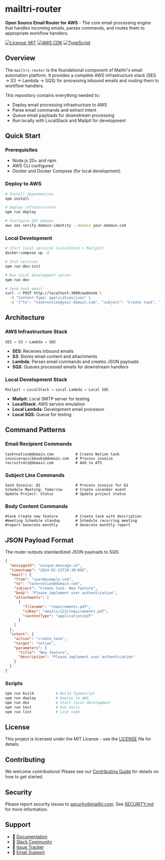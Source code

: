 # mailtri-router

**Open Source Email Router for AWS** - The core email processing engine that handles incoming emails, parses commands, and routes them to appropriate workflow handlers.

[![License: MIT](https://img.shields.io/badge/License-MIT-yellow.svg)](https://opensource.org/licenses/MIT)
[![AWS CDK](https://img.shields.io/badge/AWS-CDK-orange.svg)](https://aws.amazon.com/cdk/)
[![TypeScript](https://img.shields.io/badge/TypeScript-blue.svg)](https://www.typescriptlang.org/)

## Overview

The `mailtri-router` is the foundational component of Mailtri's email automation platform. It provides a complete AWS infrastructure stack (SES → S3 → Lambda → SQS) for processing inbound emails and routing them to workflow handlers.

This repository contains everything needed to:
- Deploy email processing infrastructure to AWS
- Parse email commands and extract intent
- Queue email payloads for downstream processing
- Run locally with LocalStack and Mailpit for development

## Quick Start

### Prerequisites
- Node.js 20+ and npm
- AWS CLI configured
- Docker and Docker Compose (for local development)

### Deploy to AWS
```bash
# Install dependencies
npm install

# Deploy infrastructure
npm run deploy

# Configure SES domain
aws ses verify-domain-identity --domain your-domain.com
```

### Local Development
```bash
# Start local services (LocalStack + Mailpit)
docker-compose up -d

# Init services
npm run dev:init

# Run local development server
npm run dev

# Send test email
curl -X POST http://localhost:3000/webhook \
  -H "Content-Type: application/json" \
  -d '{"to": "task+notion@your-domain.com", "subject": "Create task", "body": "New feature request"}'
```

## Architecture

### AWS Infrastructure Stack
```
SES → S3 → Lambda → SQS
```

- **SES**: Receives inbound emails
- **S3**: Stores email content and attachments
- **Lambda**: Parses email commands and creates JSON payloads
- **SQS**: Queues processed emails for downstream handlers

### Local Development Stack
```
Mailpit → LocalStack → Local Lambda → Local SQS
```

- **Mailpit**: Local SMTP server for testing
- **LocalStack**: AWS service emulation
- **Local Lambda**: Development email processor
- **Local SQS**: Queue for testing

## Command Patterns

### Email Recipient Commands
```
task+notion@domain.com          # Create Notion task
invoice+quickbooks@domain.com   # Process invoice
recruit+ats@domain.com          # Add to ATS
```

### Subject Line Commands
```
Send Invoice: Q1                # Process invoice for Q1
Schedule Meeting: Tomorrow      # Create calendar event
Update Project: Status          # Update project status
```

### Body Content Commands
```
#task Create new feature        # Create task with description
#meeting Schedule standup       # Schedule recurring meeting
#report Generate monthly        # Generate monthly report
```

## JSON Payload Format

The router outputs standardized JSON payloads to SQS:

```json
{
  "messageId": "unique-message-id",
  "timestamp": "2024-01-15T10:30:00Z",
  "email": {
    "from": "user@example.com",
    "to": "task+notion@domain.com",
    "subject": "Create task: New feature",
    "body": "Please implement user authentication",
    "attachments": [
      {
        "filename": "requirements.pdf",
        "s3Key": "emails/123/requirements.pdf",
        "contentType": "application/pdf"
      }
    ]
  },
  "intent": {
    "action": "create_task",
    "target": "notion",
    "parameters": {
      "title": "New feature",
      "description": "Please implement user authentication"
    }
  }
}
```

### Scripts
```bash
npm run build          # Build TypeScript
npm run deploy         # Deploy to AWS
npm run dev            # Start local development
npm run test           # Run tests
npm run lint           # Lint code
```

## License

This project is licensed under the MIT License - see the [LICENSE](LICENSE) file for details.

## Contributing

We welcome contributions! Please see our [Contributing Guide](CONTRIBUTING.md) for details on how to get started.

## Security

Please report security issues to security@mailtri.com. See [SECURITY.md](SECURITY.md) for more information.

## Support

- 📖 [Documentation](https://docs.mailtri.com)
- 💬 [Slack Community](https://slack.mailtri.com)
- 🐛 [Issue Tracker](https://github.com/mailtri/router/issues)
- 📧 [Email Support](mailto:support@mailtri.com)
